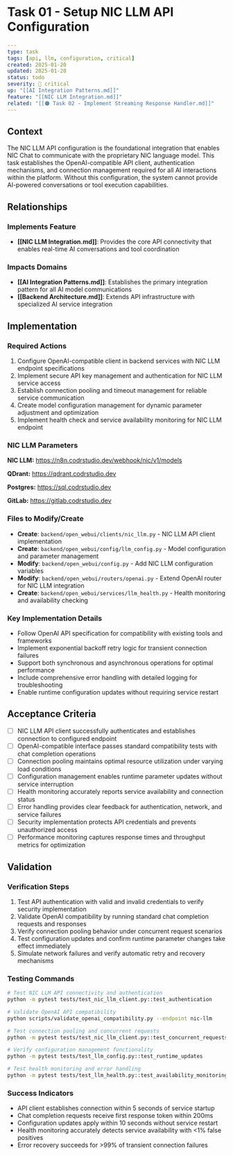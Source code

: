 # Task 01 - Setup NIC LLM API Configuration

```yaml
---
type: task
tags: [api, llm, configuration, critical]
created: 2025-01-20
updated: 2025-01-20
status: todo
severity: 🔴 critical
up: "[[AI Integration Patterns.md]]"
feature: "[[NIC LLM Integration.md]]"
related: "[[🟠 Task 02 - Implement Streaming Response Handler.md]]"
---
```

## Context

The NIC LLM API configuration is the foundational integration that enables NIC Chat to communicate with the proprietary NIC language model. This task establishes the OpenAI-compatible API client, authentication mechanisms, and connection management required for all AI interactions within the platform. Without this configuration, the system cannot provide AI-powered conversations or tool execution capabilities.

## Relationships

### Implements Feature

- **[[NIC LLM Integration.md]]**: Provides the core API connectivity that enables real-time AI conversations and tool coordination

### Impacts Domains

- **[[AI Integration Patterns.md]]**: Establishes the primary integration pattern for all AI model communications
- **[[Backend Architecture.md]]**: Extends API infrastructure with specialized AI service integration

## Implementation

### Required Actions

1. Configure OpenAI-compatible client in backend services with NIC LLM endpoint specifications
2. Implement secure API key management and authentication for NIC LLM service access
3. Establish connection pooling and timeout management for reliable service communication
4. Create model configuration management for dynamic parameter adjustment and optimization
5. Implement health check and service availability monitoring for NIC LLM endpoint

### NIC LLM Parameters

**NIC LLM:**
<https://n8n.codrstudio.dev/webhook/nic/v1/models>

**QDrant:**
<https://qdrant.codrstudio.dev>

**Postgres:**
<https://sql.codrstudio.dev>

**GitLab:**
<https://gitlab.codrstudio.dev>

### Files to Modify/Create

- **Create**: `backend/open_webui/clients/nic_llm.py` - NIC LLM API client implementation
- **Create**: `backend/open_webui/config/llm_config.py` - Model configuration and parameter management
- **Modify**: `backend/open_webui/config.py` - Add NIC LLM configuration variables
- **Modify**: `backend/open_webui/routers/openai.py` - Extend OpenAI router for NIC LLM integration
- **Create**: `backend/open_webui/services/llm_health.py` - Health monitoring and availability checking

### Key Implementation Details

- Follow OpenAI API specification for compatibility with existing tools and frameworks
- Implement exponential backoff retry logic for transient connection failures
- Support both synchronous and asynchronous operations for optimal performance
- Include comprehensive error handling with detailed logging for troubleshooting
- Enable runtime configuration updates without requiring service restart

## Acceptance Criteria

- [ ] NIC LLM API client successfully authenticates and establishes connection to configured endpoint
- [ ] OpenAI-compatible interface passes standard compatibility tests with chat completion operations
- [ ] Connection pooling maintains optimal resource utilization under varying load conditions
- [ ] Configuration management enables runtime parameter updates without service interruption
- [ ] Health monitoring accurately reports service availability and connection status
- [ ] Error handling provides clear feedback for authentication, network, and service failures
- [ ] Security implementation protects API credentials and prevents unauthorized access
- [ ] Performance monitoring captures response times and throughput metrics for optimization

## Validation

### Verification Steps

1. Test API authentication with valid and invalid credentials to verify security implementation
2. Validate OpenAI compatibility by running standard chat completion requests and responses
3. Verify connection pooling behavior under concurrent request scenarios
4. Test configuration updates and confirm runtime parameter changes take effect immediately
5. Simulate network failures and verify automatic retry and recovery mechanisms

### Testing Commands

```bash
# Test NIC LLM API connectivity and authentication
python -m pytest tests/test_nic_llm_client.py::test_authentication

# Validate OpenAI API compatibility
python scripts/validate_openai_compatibility.py --endpoint nic-llm

# Test connection pooling and concurrent requests
python -m pytest tests/test_nic_llm_client.py::test_concurrent_requests

# Verify configuration management functionality
python -m pytest tests/test_llm_config.py::test_runtime_updates

# Test health monitoring and error handling
python -m pytest tests/test_llm_health.py::test_availability_monitoring
```

### Success Indicators

- API client establishes connection within 5 seconds of service startup
- Chat completion requests receive first response token within 200ms
- Configuration updates apply within 10 seconds without service restart
- Health monitoring accurately detects service availability with <1% false positives
- Error recovery succeeds for >99% of transient connection failures